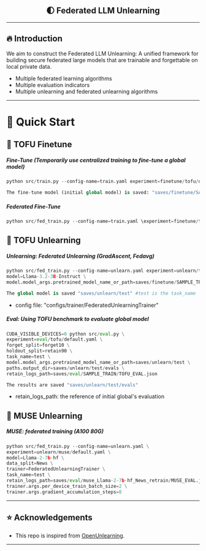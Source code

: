 <div align="center">
<h2><strong>🌓 Federated LLM Unlearning</strong></h2>
</div>

---------
## 🔥 Introduction
We aim to construct the Federated LLM Unlearning: A unified framework for building secure federated large models that are trainable and forgettable on local private data.

- Multiple federated learning algorithms
- Multiple evaluation indicators
- Multiple unlearning and federated unlearning algorithms
---------
# 🏁 Quick Start
##  🧩 TOFU Finetune
##### Fine-Tune (Temporarily use centralized training to fine-tune a global model)
```python
python src/train.py --config-name=train.yaml experiment=finetune/tofu/default task_name=SAMPLE_TRAIN
```
```python
The fine-tune model (initial global model) is saved: "saves/finetune/SAMPLE_TRAIN"
```

##### Federated Fine-Tune
```python
python src/fed_train.py --config-name=train.yaml \experiment=finetune/tofu/default \task_name=fed_TRAIN_3b \model=Llama-3.2-3B-Instruct
```

## 🪭 TOFU Unlearning
##### Unlearning: Federated Unlearning (GradAscent, Fedavg)
```python
python src/fed_train.py --config-name=unlearn.yaml experiment=unlearn/tofu/default \forget_split=forget10 retain_split=retain90 trainer=FederatedUnlearningTrainer task_name=test \
model=Llama-3.2-3B-Instruct \
model.model_args.pretrained_model_name_or_path=saves/finetune/SAMPLE_TRAIN
```
```python
The global model is saved "saves/unlearn/test" #test is the task_name
```
- config file: "configs/trainer/FederatedUnlearningTrainer"

##### Eval: Using TOFU benchmark to evaluate global model
```python
CUDA_VISIBLE_DEVICES=0 python src/eval.py \
experiment=eval/tofu/default.yaml \
forget_split=forget10 \
holdout_split=retain90 \
task_name=test \
model.model_args.pretrained_model_name_or_path=saves/unlearn/test \
paths.output_dir=saves/unlearn/test/evals \
retain_logs_path=saves/eval/SAMPLE_TRAIN/TOFU_EVAL.json
```

```python
The results are saved "saves/unlearn/test/evals" 
```
- retain_logs_path: the reference of initial global's evaluation


## 🔑 MUSE Unlearning
##### MUSE: federated training (A100 80G)
```python
python src/fed_train.py --config-name=unlearn.yaml \
experiment=unlearn/muse/default.yaml \
model=Llama-2-7b-hf \
data_split=News \
trainer=FederatedUnlearningTrainer \
task_name=test \
retain_logs_path=saves/eval/muse_Llama-2-7b-hf_News_retrain/MUSE_EVAL.json \
trainer.args.per_device_train_batch_size=2 \
trainer.args.gradient_accumulation_steps=8
```

---------
## ⭐️ Acknowledgements

- This repo is inspired from [OpenUnlearning](https://github.com/locuslab/open-unlearning). 

---------------------------
